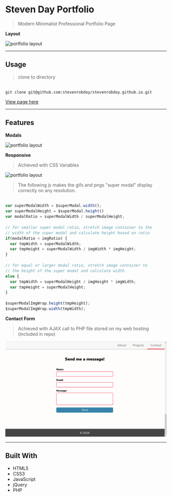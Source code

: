 # Steven Day Portfolio

> Modern Minimalist Professional Portfolio Page

**Layout**

![portfolio layout](/readMeGifs/portfolio1.gif)

---

## Usage

> clone to directory

```shell

git clone git@github.com:stevenrobday/stevenrobday.github.io.git

```

<a href="https://stevenrobday.github.io/" target="_blank">View page here</a>

---

## Features

**Modals**

![portfolio layout](/readMeGifs/portfolio2.gif)

**Responsive**

> Achieved with CSS Variables 

![portfolio layout](/readMeGifs/portfolio3.gif)

> The following js makes the gifs and pngs "super modal" display correctly on any resolution.

```javascript

var superModalWidth = $superModal.width();
var superModalHeight = $superModal.height()
var modalRatio = superModalWidth / superModalHeight;

// for smaller super modal ratio, stretch image container to the 
// width of the super modal and calculate height based on ratio
if(modalRatio < imgRatio) {
  var tmpWidth = superModalWidth; 
  var tmpHeight = superModalWidth / imgWidth * imgHeight; 
}

// for equal or larger modal ratio, stretch image container to 
// the height of the super modal and calculate width
else {
  var tmpWidth = superModalHeight / imgHeight * imgWidth; 
  var tmpHeight = superModalHeight; 
}

$superModalImgWrap.height(tmpHeight);
$superModalImgWrap.width(tmpWidth);

```
**Contact Form**

> Achieved with AJAX call to PHP file stored on my web hosting (included in repo)

![portfolio layout](/readMeGifs/portfolio4.gif)

---

## Built With

- HTML5
- CSS3
- JavaScript
- jQuery
- PHP
